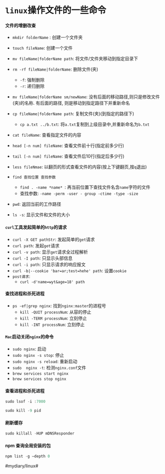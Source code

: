 # `linux`操作文件的一些命令
#### 文件的增删改查
* `mkdir folderName` : 创建一个文件夹
* `touch fileName`: 创建一个文件
* `mv fileName|folderName path`: 将文件/文件夹移动到指定目录下
* `rm -rf fileName|folderName`: 删除文件(夹)
	* `-f`: 强制删除
	* `-r`: 递归删除
* `mv fileName|folderName sm/newName`: 没有后面的移动路径,则只是修改文件(夹)的名称. 有后面的路径, 则是移动到指定路径下并重新命名
* `cp fileName|folderName path`:  复制文件(夹)(到指定的路径下)
	* `cp a.txt ../b.txt`: 将`a.txt`复制到上级目录中,并重新命名为`b.txt`
* `cat fileName`:  查看指定文件的内容
* `head [-n num] fileName`: 查看文件前十行(指定前多少行)
* `tail [-n num] fileName`: 查看文件后10行(指定后多少行)
* `less fileNmae`: 以翻页的形式查看文件的内容(按上下键翻页,按`q`退出)
* `find 查找位置 查找参数`
	* `find . -name *name* `: 再当前位置下查找文件名含`name`字符的文件
	* 查找参数: `-name -perm -user - group -ctime -type -size`

* `pwd`: 返回当前的工作路径
* `ls -s`: 显示文件和文件的大小


#### `curl`工具发起简单的`http`的请求
* `curl -X GET pathStr`: 发起简单的`get`请求
* `curl path`: 发起`get`请求
* `curl -v path`: 显示`get`请求全过程解析
* `curl -I path`: 只显示头部信息
* `curl -i path`: 只显示请求的响应报文
* `curl -b|--cookie 'bar=ar;test=hehe' path`: 设置`cookie`
* `post请求`:
	* `curl -d'name=wyt&age=18' path`

#### 查找进程和杀死进程

* `ps -ef|grep nginx`: 找到`nginx:master`的进程号
	* `kill -QUIT processNum`: 从容的停止
	* `kill -TERM processNum`: 立刻停止
	* `kill -INT processNum`: 立刻停止

#### `Mac`启动关闭`nginx`的命令

* `sudo nginx`: 启动
* `sudo nginx -s stop`: 停止
* `sudo nginx -s reload`: 重新启动
* `sudo  nginx -t`: 检测`nginx.conf`文件
* `brew services start nginx`
* `brew services stop nginx`

#### 查看进程和杀死进程
```javascript
sudo lsof -i :7000

sudo kill -9 pid
```


####  刷新缓存

```js
sudo killall -HUP mDNSResponder

```

#### npm 查询全局安装的包
```js
npm list -g —depth 0
```

	
#mydiary/linux#